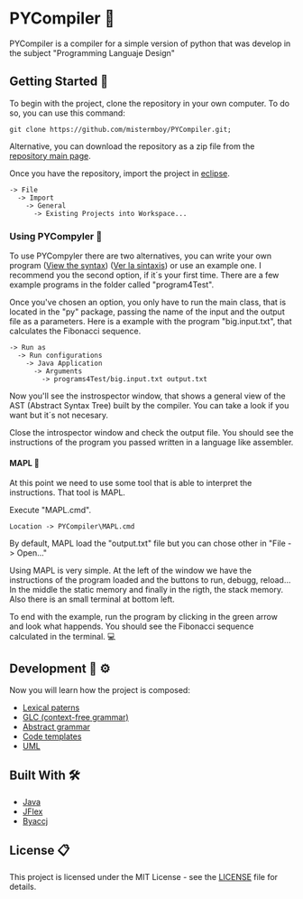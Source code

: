 # PYCompiler :eyes:
PYCompiler is a compiler for a simple version of python that was develop in the subject "Programming Languaje Design"

## Getting Started :rocket:
To begin with the project, clone the repository in your own computer. To do so, you can use this command:

```
git clone https://github.com/mistermboy/PYCompiler.git;
```

Alternative, you can download the repository as a zip file from the [repository main page](https://github.com/mistermboy/PYCompiler).

Once you have the repository, import the project in [eclipse](https://www.eclipse.org/).

```
-> File 
  -> Import
    -> General 
      -> Existing Projects into Workspace...
```

### Using PYCompyler :checkered_flag:
To use PYCompyler there are two alternatives, you can write your own program ([View the syntax](docs/syntax.md)) ([Ver la sintaxis](docs/sintaxis.md)) or use an example one.
I recommend you the second option, if it´s your first time. There are a few example programs in the folder called "program4Test".

Once you've chosen an option, you only have to run the main class, that is located in the "py" package, passing the name of the input and the output file as a parameters. Here is a example with the program "big.input.txt", that calculates the Fibonacci sequence.

```
-> Run as 
  -> Run configurations
    -> Java Application  
      -> Arguments 
        -> programs4Test/big.input.txt output.txt
```
Now you'll see the instrospector window, that shows a general view of the AST (Abstract Syntax Tree) built by the compiler. You can take a look if you want but it´s not necesary.

Close the introspector window and check the output file. You should see the instructions of the program you passed written in a language like assembler.

#### MAPL :wrench:
At this point we need to use some tool that is able to interpret the instructions. That tool is MAPL. 

Execute "MAPL.cmd".
```
Location -> PYCompiler\MAPL.cmd
```
By default, MAPL load the "output.txt" file but you can chose other in "File -> Open..."

Using MAPL is very simple. At the left of the window we have the instructions of the program loaded and the buttons to run, debugg, reload... In the middle the static memory and finally in the rigth, the stack memory. Also there is an small terminal at bottom left.

To end with the example, run the program by clicking in the green arrow and look what happends. You should see the Fibonacci sequence calculated in the terminal. :computer:

## Development :construction: ⚙️
Now you will learn how the project is composed:

* [Lexical paterns](docs/PatronesLexicos.md)
* [GLC (context-free grammar)](docs/GLC.md)
* [Abstract grammar](docs/GramaticaAbstracta.md)
* [Code templates](docs/PlantillasCodigo.md)
* [UML](docs/UML.png)

## Built With 🛠️
* [Java](https://www.java.com/es/download/)
* [JFlex](http://jflex.de/)
* [Byaccj](http://byaccj.sourceforge.net/)

## License :clipboard:

This project is licensed under the MIT License - see the [LICENSE](LICENSE) file for details.

